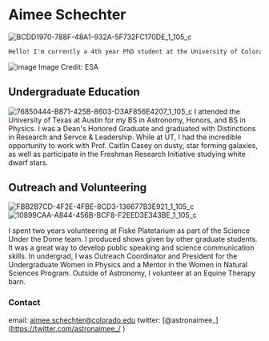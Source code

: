 # Aimee Schechter

![BCDD1970-788F-48A1-932A-5F732FC170DE_1_105_c](https://user-images.githubusercontent.com/77514587/164337172-1c91ec57-5e84-42f7-9140-6ab26965e6dd.jpeg)


```markdown
Hello! I'm currently a 4th year PhD student at the University of Colorado Boulder. I work on identifying galaxy mergers with Convolutional Neural Networks, and discovering what effects these mergers have on active galactic nuclei and star formation. I currently use the IllustrisTNG simulation and the _HST_ CANDELS survey to do this work.
```

![image](https://user-images.githubusercontent.com/77514587/164337312-6560ee7d-2480-4f73-b55c-3c1040d95e5c.png)
Image Credit: ESA

## Undergraduate Education
![76850444-B871-425B-8603-D3AF856E4207_1_105_c](https://user-images.githubusercontent.com/77514587/164337502-8d4e75d0-86bb-4294-835c-15249f8b5add.jpeg)
I attended the University of Texas at Austin for my BS in Astronomy, Honors, and BS in Physics. I was a Dean's Honored Graduate and graduated with Distinctions in Research and Servce & Leadership. While at UT, I had the incredible opportunity to work with Prof. Caitlin Casey on dusty, star forming galaxies, as well as participate in the Freshman Research Initiative studying white dwarf stars.

## Outreach and Volunteering
![FBB2B7CD-4F2E-4FBE-8CD3-136677B3E921_1_105_c](https://user-images.githubusercontent.com/77514587/164337859-dc8c7490-4387-4c0b-a6fb-bc71fbe3d217.jpeg)
![10899CAA-A844-456B-BCF8-F2EED3E343BE_1_105_c](https://user-images.githubusercontent.com/77514587/164338256-5721aef8-b739-46a7-bdf2-9bf0ea74c9ac.jpeg)

I spent two years volunteering at Fiske Platetarium as part of the Science Under the Dome team. I produced shows given by other graduate students. It was a great way to develop public speaking and science communication skills. In undergrad, I was Outreach Coordinator and President for the Undergraduate Women in Physics and a Mentor in the Women in Natural Sciences Program. Outside of Astronomy, I volunteer at an Equine Therapy barn. 

### Contact

email: aimee.schechter@colorado.edu
twitter: [@astronaimee_] (https://twitter.com/astronaimee_/ )
